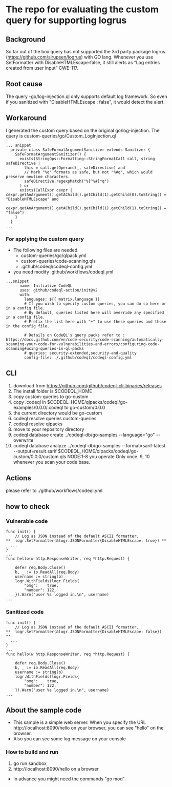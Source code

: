 # The repo for evaluating the custom query for supporting logrus

## Background
So far out of the box query has not supported the 3rd party package logrus (https://github.com/sirupsen/logrus) with GO lang. Whenever you use SetFormatter with DisableHTMLEscape:false, it still alerts as “Log entries created from user input” CWE-117.

## Root cause
The query -go/log-injection.ql only supports default log framework. So even if you sanitized with "DisableHTMLEscape : false", it would detect the alert.

## Workaround
I generated the custom query based on the original go/log-injection. The query is custom-queries/go/Custom_LogInjection.ql
```
... snippet
  private class SafeFormatArgumentSanitizer extends Sanitizer {
    SafeFormatArgumentSanitizer() {
      exists(StringOps::Formatting::StringFormatCall call, string safeDirective |
        this = call.getOperand(_, safeDirective) and
        // Mark "%q" formats as safe, but not "%#q", which would preserve newline characters.
        safeDirective.regexpMatch("%[^%#]*q")
      ) or
      exists(CallExpr cexpr | cexpr.getAnArgument().getAChild().getChild(1).getChild(0).toString() = "DisableHTMLEscape" and 
        cexpr.getAnArgument().getAChild().getChild(1).getChild(1).toString() = "false")
    }
  }
...
```
### For applying the custom query
- The following files are needed.
	- custom-queries/go/qlpack.yml
	- custom-queries/code-scanning.qls
	- .github/codeql/codeql-config.yml
- you need modify .github/workflows/codeql.yml
```
...snippet
    - name: Initialize CodeQL
      uses: github/codeql-action/init@v2
      with:
        languages: ${{ matrix.language }}
        # If you wish to specify custom queries, you can do so here or in a config file.
        # By default, queries listed here will override any specified in a config file.
        # Prefix the list here with "+" to use these queries and those in the config file.

        # Details on CodeQL's query packs refer to : https://docs.github.com/en/code-security/code-scanning/automatically-scanning-your-code-for-vulnerabilities-and-errors/configuring-code-scanning#using-queries-in-ql-packs
        # queries: security-extended,security-and-quality
        config-file: ./.github/codeql/codeql-config.yml
```
## CLI
1) download from https://github.com/github/codeql-cli-binaries/releases
2) The install folder is $CODEQL_HOME
3) copy custom-queries to go-custom
4) copy .codeql in $CODEQL_HOME/qlpacks/codeql/go-examples/0.0.0/.codeql to go-custom/0.0.0
5) the current directory would be go-custom
6) codeql resolve queries custom-queries 
7) codeql resolve qlpacks
8) move to your repository directory
9) codeql database create ../codeql-db/go-samples --language="go" --overwrite
10) codeql database analyze ../codeql-db/go-samples --format=sarif-latest --output=result.sarif $CODEQL_HOME/qlpacks/codeql/go-custom/0.0.0/custom.qls
NODE:1-8 you operate Only once. 9, 10 whenever you scan your code base.

## Actions
please refer to ./github/workflows/codeql.yml

## how to check
### Vulnerable code
```
func init() {
	// Log as JSON instead of the default ASCII formatter.
**	logr.SetFormatter(&logr.JSONFormatter{DisableHTMLEscape: true}) **
  ...
}
...
func hello(w http.ResponseWriter, req *http.Request) {

	defer req.Body.Close()
	b, _ := io.ReadAll(req.Body)
	username := string(b)
	logr.WithFields(logr.Fields{
		"omg":    true,
		"number": 122,
	}).Warn("user %s logged in.\n", username)
...
```
### Sanitized code
```
func init() {
	// Log as JSON instead of the default ASCII formatter.
**	logr.SetFormatter(&logr.JSONFormatter{DisableHTMLEscape: false}) **
  ...
}
...
func hello(w http.ResponseWriter, req *http.Request) {

	defer req.Body.Close()
	b, _ := io.ReadAll(req.Body)
	username := string(b)
	logr.WithFields(logr.Fields{
		"omg":    true,
		"number": 122,
	}).Warn("user %s logged in.\n", username)
...
```

## About the sample code
- This sample is a simple web server. When you specify the URL http://localhost:8090/hello on your browser, you can see "hello" on the browser.
- Also you can see some log message on your console

### How to build and run
1) go run sandbox
2) http://localhost:8090/hello on a browser
- In advance you might need the commands "go mod".
